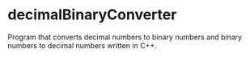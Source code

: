 # decimalBinaryConverter
Program that converts decimal numbers to binary numbers and binary numbers to decimal numbers written in C++.

